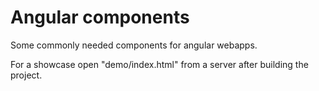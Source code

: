 Angular components
==================

Some commonly needed components for angular webapps.

For a showcase open "demo/index.html" from a server after building the project.